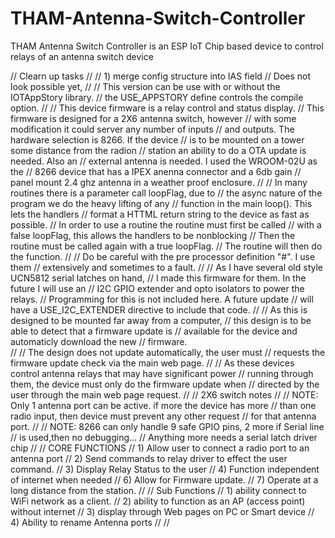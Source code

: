 # THAM-Antenna-Switch-Controller
THAM Antenna Switch Controller is an ESP IoT Chip based device to control relays of an antenna switch device

// Clearn up tasks
// 
// 1) merge config structure into IAS field
//       Does not look possible yet,
//
// This version can be use with or without the IOTAppStory library.
//      the USE_APPSTORY define controls the compile option.
//
// This device firmware is a relay control and status display.
// This firmware is designed for a 2X6 antenna switch, however
// with some modification it could server any number of inputs
// and outputs.  The hardware selection is 8266.  If the device
// is to be mounted on a tower some distance from the radion 
// station an ability to do a OTA update is needed.  Also an 
// external antenna is needed.  I used the WROOM-02U as the 
// 8266 device that has a IPEX anenna connector and a 6db gain
// panel mount 2.4 ghz antenna in a weather proof enclosure.
//
// In many routines there is a parameter call loopFlag,  due to
// the async nature of the program we do the heavy lifting of any
// function in the main loop(). This lets the handlers
// format a HTTML return string to the device as fast as possible.
// In order to use a routine the routine must first be called
// with a false loopFlag, this allows the handlers to be nonblocking
// Then the routine must be called again with a true loopFlag.
// The routine will then do the function.
// 
// Do be careful with the pre processor definition "#".  I use them
// extensively and sometimes to a fault.
//
// As I have several old style UCN5812 serial latches on hand, 
// I made this firmware for them.  In the future I will use an
// I2C GPIO extender and opto isolators to power the relays.
// Programming for this is not included here.  A future update
// will have a USE_I2C_EXTENDER directive to include that code.
//
// As this is designed to be mounted far away from a computer,
// this design is to be able to detect that a firmware update is 
// available for the device and automaticly download the new
// firmware.  
//
// The design does not update automatically,  the user must 
// requests the firmware update check via the main web page.
//
// As these devices control antenna relays that may have significant power
// running through them, the device must only do the firmware update when 
// directed by the user through the main web page request.
//
// 2X6 switch notes
// 
// NOTE:  Only 1 antenna port can be active.  if more the device has more 
//        than one radio input, then device must prevent any other request
//        for that antenna port.
//
// NOTE:  8266 can only handle 9 safe GPIO pins, 2 more if Serial line 
//        is used,then no debugging...
//        Anything more needs a serial latch driver chip
//
// CORE FUNCTIONS
// 1) Allow user to connect a radio port to an antenna port
// 2) Send commands to relay driver to effect the user command.
// 3) Display Relay Status to the user
// 4) Function independent of internet when needed
// 6) Allow for Firmware update.
// 7) Operate at a long distance from the station.
//
// Sub Functions
// 1) ability connect to WiFi network as a client.
// 2) ability to function as an AP (access point) without internet
// 3) display through Web pages on PC or Smart device
// 4) Ability to rename Antenna ports
//
// 
